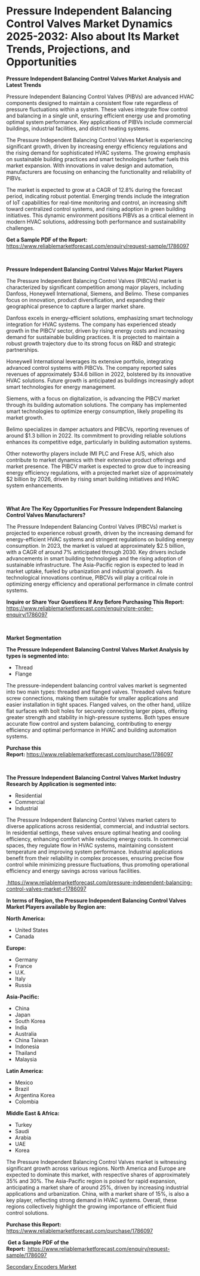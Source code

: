 <p><h1>Pressure Independent Balancing Control Valves Market Dynamics 2025-2032: Also about Its Market Trends, Projections, and Opportunities</h1></p><p><strong>Pressure Independent Balancing Control Valves Market Analysis and Latest Trends</strong></p>
<p><p>Pressure Independent Balancing Control Valves (PIBVs) are advanced HVAC components designed to maintain a consistent flow rate regardless of pressure fluctuations within a system. These valves integrate flow control and balancing in a single unit, ensuring efficient energy use and promoting optimal system performance. Key applications of PIBVs include commercial buildings, industrial facilities, and district heating systems.</p><p>The Pressure Independent Balancing Control Valves Market is experiencing significant growth, driven by increasing energy efficiency regulations and the rising demand for sophisticated HVAC systems. The growing emphasis on sustainable building practices and smart technologies further fuels this market expansion. With innovations in valve design and automation, manufacturers are focusing on enhancing the functionality and reliability of PIBVs.</p><p>The market is expected to grow at a CAGR of 12.8% during the forecast period, indicating robust potential. Emerging trends include the integration of IoT capabilities for real-time monitoring and control, an increasing shift toward centralized control systems, and rising adoption in green building initiatives. This dynamic environment positions PIBVs as a critical element in modern HVAC solutions, addressing both performance and sustainability challenges.</p></p>
<p><strong>Get a Sample PDF of the Report:&nbsp;</strong> <a href="https://www.reliablemarketforecast.com/enquiry/request-sample/1786097?utm_campaign=3182&utm_medium=2&utm_source=Github&utm_content=ia&utm_term=25032025&utm_id=pressure-independent-balancing-control-valves">https://www.reliablemarketforecast.com/enquiry/request-sample/1786097</a></p>
<p>&nbsp;</p>
<p><strong>Pressure Independent Balancing Control Valves Major Market Players</strong></p>
<p><p>The Pressure Independent Balancing Control Valves (PIBCVs) market is characterized by significant competition among major players, including Danfoss, Honeywell International, Siemens, and Belimo. These companies focus on innovation, product diversification, and expanding their geographical presence to capture a larger market share.</p><p>Danfoss excels in energy-efficient solutions, emphasizing smart technology integration for HVAC systems. The company has experienced steady growth in the PIBCV sector, driven by rising energy costs and increasing demand for sustainable building practices. It is projected to maintain a robust growth trajectory due to its strong focus on R&D and strategic partnerships.</p><p>Honeywell International leverages its extensive portfolio, integrating advanced control systems with PIBCVs. The company reported sales revenues of approximately $34.6 billion in 2022, bolstered by its innovative HVAC solutions. Future growth is anticipated as buildings increasingly adopt smart technologies for energy management.</p><p>Siemens, with a focus on digitalization, is advancing the PIBCV market through its building automation solutions. The company has implemented smart technologies to optimize energy consumption, likely propelling its market growth.</p><p>Belimo specializes in damper actuators and PIBCVs, reporting revenues of around $1.3 billion in 2022. Its commitment to providing reliable solutions enhances its competitive edge, particularly in building automation systems.</p><p>Other noteworthy players include IMI PLC and Frese A/S, which also contribute to market dynamics with their extensive product offerings and market presence. The PIBCV market is expected to grow due to increasing energy efficiency regulations, with a projected market size of approximately $2 billion by 2026, driven by rising smart building initiatives and HVAC system enhancements.</p></p>
<p>&nbsp;</p>
<p><strong>What Are The Key Opportunities For Pressure Independent Balancing Control Valves Manufacturers?</strong></p>
<p><p>The Pressure Independent Balancing Control Valves (PIBCVs) market is projected to experience robust growth, driven by the increasing demand for energy-efficient HVAC systems and stringent regulations on building energy consumption. In 2023, the market is valued at approximately $2.5 billion, with a CAGR of around 7% anticipated through 2030. Key drivers include advancements in smart building technologies and the rising adoption of sustainable infrastructure. The Asia-Pacific region is expected to lead in market uptake, fueled by urbanization and industrial growth. As technological innovations continue, PIBCVs will play a critical role in optimizing energy efficiency and operational performance in climate control systems.</p></p>
<p><strong>Inquire or Share Your Questions If Any Before Purchasing This Report:</strong> <a href="https://www.reliablemarketforecast.com/enquiry/pre-order-enquiry/1786097?utm_campaign=3182&utm_medium=2&utm_source=Github&utm_content=ia&utm_term=25032025&utm_id=pressure-independent-balancing-control-valves">https://www.reliablemarketforecast.com/enquiry/pre-order-enquiry/1786097</a></p>
<p>&nbsp;</p>
<p><strong>Market Segmentation</strong></p>
<p><strong>The Pressure Independent Balancing Control Valves Market Analysis by types is segmented into:</strong></p>
<p><ul><li>Thread</li><li>Flange</li></ul></p>
<p><p>The pressure-independent balancing control valves market is segmented into two main types: threaded and flanged valves. Threaded valves feature screw connections, making them suitable for smaller applications and easier installation in tight spaces. Flanged valves, on the other hand, utilize flat surfaces with bolt holes for securely connecting larger pipes, offering greater strength and stability in high-pressure systems. Both types ensure accurate flow control and system balancing, contributing to energy efficiency and optimal performance in HVAC and building automation systems.</p></p>
<p><strong>Purchase this Report:&nbsp;</strong><a href="https://www.reliablemarketforecast.com/purchase/1786097?utm_campaign=3182&utm_medium=2&utm_source=Github&utm_content=ia&utm_term=25032025&utm_id=pressure-independent-balancing-control-valves">https://www.reliablemarketforecast.com/purchase/1786097</a></p>
<p>&nbsp;</p>
<p><strong>The Pressure Independent Balancing Control Valves Market Industry Research by Application is segmented into:</strong></p>
<p><ul><li>Residential</li><li>Commercial</li><li>Industrial</li></ul></p>
<p><p>The Pressure Independent Balancing Control Valves market caters to diverse applications across residential, commercial, and industrial sectors. In residential settings, these valves ensure optimal heating and cooling efficiency, enhancing comfort while reducing energy costs. In commercial spaces, they regulate flow in HVAC systems, maintaining consistent temperature and improving system performance. Industrial applications benefit from their reliability in complex processes, ensuring precise flow control while minimizing pressure fluctuations, thus promoting operational efficiency and energy savings across various facilities.</p></p>
<p><a href="https://www.reliablemarketforecast.com/pressure-independent-balancing-control-valves-market-r1786097?utm_campaign=3182&utm_medium=2&utm_source=Github&utm_content=ia&utm_term=25032025&utm_id=pressure-independent-balancing-control-valves">&nbsp;https://www.reliablemarketforecast.com/pressure-independent-balancing-control-valves-market-r1786097</a></p>
<p><strong>In terms of Region, the Pressure Independent Balancing Control Valves Market Players available by Region are:</strong></p>
<p>
    <p> <strong> North America: </strong>
        <ul>
            <li>United States</li>
            <li>Canada</li>
        </ul>
        </p> 
    <p> <strong> Europe: </strong>
        <ul>
            <li>Germany</li>
            <li>France</li>
            <li>U.K.</li>
            <li>Italy</li>
            <li>Russia</li>
        </ul>
        </p> 
    <p> <strong> Asia-Pacific: </strong>
        <ul>
            <li>China</li>
            <li>Japan</li>
            <li>South Korea</li>
            <li>India</li>
            <li>Australia</li>
            <li>China Taiwan</li>
            <li>Indonesia</li>
            <li>Thailand</li>
            <li>Malaysia</li>
        </ul>
        </p> 
    <p> <strong> Latin America: </strong>
        <ul>
            <li>Mexico</li>
            <li>Brazil</li>
            <li>Argentina Korea</li>
            <li>Colombia</li>
        </ul>
        </p> 
    <p> <strong> Middle East & Africa: </strong>
        <ul>
            <li>Turkey</li>
            <li>Saudi</li>
            <li>Arabia</li>
            <li>UAE</li>
            <li>Korea</li>
        </ul>
    </p>
    </p>
<p><p>The Pressure Independent Balancing Control Valves market is witnessing significant growth across various regions. North America and Europe are expected to dominate this market, with respective shares of approximately 35% and 30%. The Asia-Pacific region is poised for rapid expansion, anticipating a market share of around 25%, driven by increasing industrial applications and urbanization. China, with a market share of 15%, is also a key player, reflecting strong demand in HVAC systems. Overall, these regions collectively highlight the growing importance of efficient fluid control solutions.</p></p>
<p><strong>Purchase this Report: </strong><a href="https://www.reliablemarketforecast.com/purchase/1786097?utm_campaign=3182&utm_medium=2&utm_source=Github&utm_content=ia&utm_term=25032025&utm_id=pressure-independent-balancing-control-valves">https://www.reliablemarketforecast.com/purchase/1786097</a></p>
<p>&nbsp;<strong>Get a Sample PDF of the Report:&nbsp;&nbsp;</strong><a href="https://www.reliablemarketforecast.com/enquiry/request-sample/1786097?utm_campaign=3182&utm_medium=2&utm_source=Github&utm_content=ia&utm_term=25032025&utm_id=pressure-independent-balancing-control-valves">https://www.reliablemarketforecast.com/enquiry/request-sample/1786097</a></p>
<p><strong></strong></p>
<p><p><a href="https://github.com/donkalucine10/Market-Research-Report-List-1/blob/main/secondary-encoders-market.md?utm_campaign=3182&utm_medium=2&utm_source=Github&utm_content=ia&utm_term=25032025&utm_id=pressure-independent-balancing-control-valves">Secondary Encoders Market</a></p></p>
